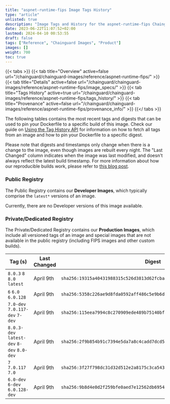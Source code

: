 ```yaml
---
title: "aspnet-runtime-fips Image Tags History"
type: "article"
unlisted: true
description: "Image Tags and History for the aspnet-runtime-fips Chainguard Image"
date: 2023-06-22T11:07:52+02:00
lastmod: 2024-04-10 00:53:55
draft: false
tags: ["Reference", "Chainguard Images", "Product"]
images: []
weight: 700
toc: true
---
```


{{< tabs >}}
{{< tab title="Overview" active=false url="/chainguard/chainguard-images/reference/aspnet-runtime-fips/" >}}
{{< tab title="Details" active=false url="/chainguard/chainguard-images/reference/aspnet-runtime-fips/image_specs/" >}}
{{< tab title="Tags History" active=true url="/chainguard/chainguard-images/reference/aspnet-runtime-fips/tags_history/" >}}
{{< tab title="Provenance" active=false url="/chainguard/chainguard-images/reference/aspnet-runtime-fips/provenance_info/" >}}
{{</ tabs >}}

The following tables contains the most recent tags and digests that can be used to pin your Dockerfile to a specific build of this image. Check our guide on [Using the Tag History API](/chainguard/chainguard-images/using-the-tag-history-api/) for information on how to fetch all tags from an image and how to pin your Dockerfile to a specific digest.

Please note that digests and timestamps only change when there is a change to the image, even though images are rebuilt every night. The "Last Changed" column indicates when the image was last modified, and doesn't always reflect the latest build timestamp. For more information about how our reproducible builds work, please refer to [this blog post](https://www.chainguard.dev/unchained/reproducing-chainguards-reproducible-image-builds).

### Public Registry
The Public Registry contains our **Developer Images**, which typically comprise the `latest*` versions of an image.

Currently, there are no Developer versions of this image available.

### Private/Dedicated Registry
The Private/Dedicated Registry contains our **Production Images**, which include all versioned tags of an image and special images that are not available in the public registry (including FIPS images and other custom builds).

| Tag (s)                                     | Last Changed | Digest                                                                    |
|---------------------------------------------|--------------|---------------------------------------------------------------------------|
|  `8.0.3` `8` `8.0` `latest`                 | April 9th    | `sha256:19315a40431988315c526d3813d62fcbad0d311b703d9e0c4ed3d1b9184f7904` |
|  `6` `6.0` `6.0.128`                        | April 9th    | `sha256:5358c226ae9d8fda0592aff486c5e9b6d281d4fd480e32f994800d178f83baa9` |
|  `7.0-dev` `7.0.117-dev` `7-dev`            | April 9th    | `sha256:115eea7994c8c270909ede489b75140bf3fd44242a00b7e3df9c166b36cb803a` |
|  `8.0.3-dev` `latest-dev` `8-dev` `8.0-dev` | April 9th    | `sha256:2f9b854b91c7394e5da7a8c4cadd7dcd5ca7f882109701f527957b287ec795cb` |
|  `7` `7.0.117` `7.0`                        | April 9th    | `sha256:3f27f798dc31d32d512e2a8175c3ca543a313d8b3b33e43e89b1239bde5d8bc8` |
|  `6.0-dev` `6-dev` `6.0.128-dev`            | April 9th    | `sha256:9b8d4e0d2f259bfe0aed7e12562db6954654ed603c3d2fd852a61dbd87699961` |

